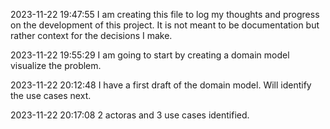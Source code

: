 2023-11-22 19:47:55
I am creating this file to log my thoughts and progress on the development of this project. It is not meant to be documentation but rather context for the decisions I make.

2023-11-22 19:55:29
I am going to start by creating a domain model visualize the problem.

2023-11-22 20:12:48
I have a first draft of the domain model. Will identify the use cases next.

2023-11-22 20:17:08
2 actoras and 3 use cases identified.